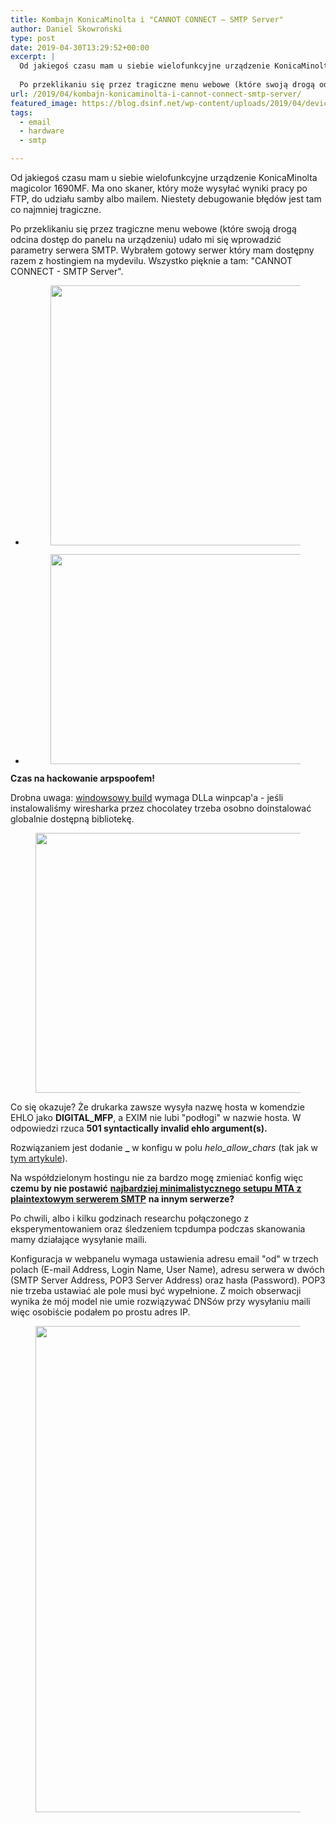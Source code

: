 ```yaml
---
title: Kombajn KonicaMinolta i "CANNOT CONNECT – SMTP Server"
author: Daniel Skowroński
type: post
date: 2019-04-30T13:29:52+00:00
excerpt: |
  Od jakiegoś czasu mam u siebie wielofunkcyjne urządzenie KonicaMinolta magicolor 1690MF. Ma ono skaner, który może wysyłać wyniki pracy po FTP, do udziału samby albo mailem. Niestety debugowanie błędów jest tam co najmniej tragiczne.
  
  Po przeklikaniu się przez tragiczne menu webowe (które swoją drogą odcina dostęp do panelu na urządzeniu) udało mi się wprowadzić parametry serwera SMTP. Wybrałem gotowy serwer który mam dostępny razem z hostingiem na mydevilu. Wszystko pięknie a tam: "CANNOT CONNECT – SMTP Server".
url: /2019/04/kombajn-konicaminolta-i-cannot-connect-smtp-server/
featured_image: https://blog.dsinf.net/wp-content/uploads/2019/04/device.gif
tags:
  - email
  - hardware
  - smtp

---
```

Od jakiegoś czasu mam u siebie wielofunkcyjne urządzenie KonicaMinolta magicolor 1690MF. Ma ono skaner, który może wysyłać wyniki pracy po FTP, do udziału samby albo mailem. Niestety debugowanie błędów jest tam co najmniej tragiczne. 

Po przeklikaniu się przez tragiczne menu webowe (które swoją drogą odcina dostęp do panelu na urządzeniu) udało mi się wprowadzić parametry serwera SMTP. Wybrałem gotowy serwer który mam dostępny razem z hostingiem na mydevilu. Wszystko pięknie a tam: "CANNOT CONNECT - SMTP Server".

<ul class="is-layout-flex wp-block-gallery-5 wp-block-gallery columns-2 is-cropped">
  <li class="blocks-gallery-item">
    <figure><img decoding="async" loading="lazy" width="916" height="416" src="https://blog.dsinf.net/wp-content/uploads/2019/04/error_device.png" alt="" data-id="1498" data-link="https://blog.dsinf.net/?attachment_id=1498" class="wp-image-1498" srcset="https://blog.dsinf.net/wp-content/uploads/2019/04/error_device.png 916w, https://blog.dsinf.net/wp-content/uploads/2019/04/error_device-300x136.png 300w, https://blog.dsinf.net/wp-content/uploads/2019/04/error_device-768x349.png 768w" sizes="(max-width: 916px) 100vw, 916px" /></figure>
  </li>
  <li class="blocks-gallery-item">
    <figure><img decoding="async" loading="lazy" width="800" height="336" src="https://blog.dsinf.net/wp-content/uploads/2019/04/error_web-1.png" alt="" data-id="1499" data-link="https://blog.dsinf.net/?attachment_id=1499" class="wp-image-1499" srcset="https://blog.dsinf.net/wp-content/uploads/2019/04/error_web-1.png 800w, https://blog.dsinf.net/wp-content/uploads/2019/04/error_web-1-300x126.png 300w, https://blog.dsinf.net/wp-content/uploads/2019/04/error_web-1-768x323.png 768w" sizes="(max-width: 800px) 100vw, 800px" /></figure>
  </li>
</ul>

**Czas na hackowanie arpspoofem!**  


Drobna uwaga: [windowsowy build][1] wymaga DLLa winpcap'a - jeśli instalowaliśmy wiresharka przez chocolatey trzeba osobno doinstalować globalnie dostępną bibliotekę.<figure class="wp-block-image">

<img decoding="async" loading="lazy" width="1024" height="416" src="https://blog.dsinf.net/wp-content/uploads/2019/04/wireshark-1024x416.png" alt="" class="wp-image-1500" srcset="https://blog.dsinf.net/wp-content/uploads/2019/04/wireshark-1024x416.png 1024w, https://blog.dsinf.net/wp-content/uploads/2019/04/wireshark-300x122.png 300w, https://blog.dsinf.net/wp-content/uploads/2019/04/wireshark-768x312.png 768w, https://blog.dsinf.net/wp-content/uploads/2019/04/wireshark.png 1078w" sizes="(max-width: 1024px) 100vw, 1024px" /> </figure> 

Co się okazuje? Że drukarka zawsze wysyła nazwę hosta w komendzie EHLO jako **DIGITAL_MFP**, a EXIM nie lubi "podłogi" w nazwie hosta. W odpowiedzi rzuca **501 syntactically invalid ehlo argument(s).** 

Rozwiązaniem jest dodanie **_** w konfigu w polu _helo\_allow\_chars_ (tak jak w [tym artykule][2]).

Na współdzielonym hostingu nie za bardzo mogę zmieniać konfig więc **czemu by nie postawić** [**najbardziej minimalistycznego setupu MTA z plaintextowym serwerem SMTP**][3] **na innym serwerze?**

Po chwili, albo i kilku godzinach researchu połączonego z eksperymentowaniem oraz śledzeniem tcpdumpa podczas skanowania mamy działające wysyłanie maili.

Konfiguracja w webpanelu wymaga ustawienia adresu email "od" w trzech polach (E-mail Address, Login Name, User Name), adresu serwera w dwóch (SMTP Server Address, POP3 Server Address) oraz hasła (Password). POP3 nie trzeba ustawiać ale pole musi być wypełnione. Z moich obserwacji wynika że mój model nie umie rozwiązywać DNSów przy wysyłaniu maili więc osobiście podałem po prostu adres IP.<figure class="wp-block-image">

<img decoding="async" loading="lazy" width="797" height="778" src="https://blog.dsinf.net/wp-content/uploads/2019/04/config.png" alt="" class="wp-image-1501" srcset="https://blog.dsinf.net/wp-content/uploads/2019/04/config.png 797w, https://blog.dsinf.net/wp-content/uploads/2019/04/config-300x293.png 300w, https://blog.dsinf.net/wp-content/uploads/2019/04/config-768x750.png 768w" sizes="(max-width: 797px) 100vw, 797px" /> </figure>

 [1]: https://github.com/alandau/arpspoof
 [2]: https://heapdump.wordpress.com/2010/07/07/exim4-helo-config-in-debian/
 [3]: https://blog.dsinf.net/2019/04/najbardziej-minimalistyczny-setup-mta-z-plaintextowym-serwerem-smtp/